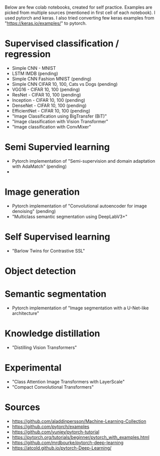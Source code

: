 Below are few colab notebooks, created for self practice. Examples are picked from multiple sources (mentioned in first cell of each notebook). I used pytorch and keras. I also tried converting few keras examples from "https://keras.io/examples/" to pytorch.

# Supervised classification / regression
* Simple CNN - MNIST 
* LSTM IMDB (pending)
* Simple CNN Fashion MNIST (pending)
* Simple CNN CIFAR 10, 100, Cats vs Dogs (pending)
* VGG16 - CIFAR 10, 100 (pending)
* ResNet - CIFAR 10, 100 (pending)
* Inception - CIFAR 10, 100 (pending)
* DenseNet - CIFAR 10, 100 (pending)
* EfficientNet - CIFAR 10, 100 (pending)
* "Image Classification using BigTransfer (BiT)"
* "Image classification with Vision Transformer"
* "Image classification with ConvMixer"

# Semi Supervied learning
* Pytorch implementation of "Semi-supervision and domain adaptation with AdaMatch" (pending)
* 

# Image generation
* Pytorch implementation of "Convolutional autoencoder for image denoising" (pending)
* "Multiclass semantic segmentation using DeepLabV3+"

# Self Supervised learning
* "Barlow Twins for Contrastive SSL"

# Object detection


# Semantic segmentation
* Pytorch implementation of "Image segmentation with a U-Net-like architecture"

# Knowledge distillation
* "Distilling Vision Transformers"


# Experimental
* "Class Attention Image Transformers with LayerScale"
* "Compact Convolutional Transformers"

# Sources
* https://github.com/aladdinpersson/Machine-Learning-Collection
* https://github.com/pytorch/examples
* https://github.com/yunjey/pytorch-tutorial
* https://pytorch.org/tutorials/beginner/pytorch_with_examples.html
* https://github.com/mrdbourke/pytorch-deep-learning
* https://atcold.github.io/pytorch-Deep-Learning/
